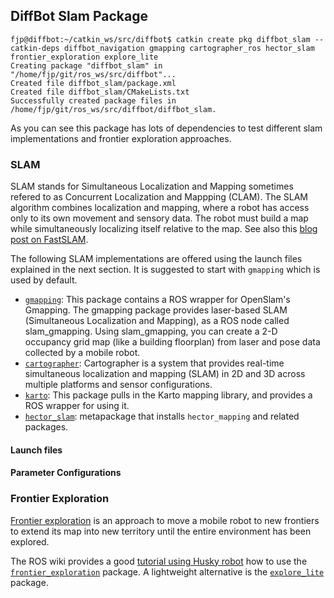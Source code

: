 ## DiffBot Slam Package

```console
fjp@diffbot:~/catkin_ws/src/diffbot$ catkin create pkg diffbot_slam --catkin-deps diffbot_navigation gmapping cartographer_ros hector_slam frontier_exploration explore_lite
Creating package "diffbot_slam" in "/home/fjp/git/ros_ws/src/diffbot"...
Created file diffbot_slam/package.xml
Created file diffbot_slam/CMakeLists.txt
Successfully created package files in /home/fjp/git/ros_ws/src/diffbot/diffbot_slam.
```

As you can see this package has lots of dependencies to test different slam implementations and frontier exploration approaches.

### SLAM

SLAM stands for Simultaneous Localization and Mapping sometimes refered to as Concurrent Localization and Mappping (CLAM). The SLAM algorithm combines localization and mapping, where a robot has access only to its own movement and sensory data. The robot must build a map while simultaneously localizing itself relative to the map. See also this [blog post on FastSLAM](https://fjp.at/posts/slam/fastslam/).

The following SLAM implementations are offered using the launch files explained in the next section. It is suggested to start with `gmapping` which is used by default.

- [`gmapping`](http://wiki.ros.org/gmapping): This package contains a ROS wrapper for OpenSlam's Gmapping. The gmapping package provides laser-based SLAM (Simultaneous Localization and Mapping), as a ROS node called slam_gmapping. Using slam_gmapping, you can create a 2-D occupancy grid map (like a building floorplan) from laser and pose data collected by a mobile robot.
- [`cartographer`](http://wiki.ros.org/cartographer): Cartographer is a system that provides real-time simultaneous localization and mapping (SLAM) in 2D and 3D across multiple platforms and sensor configurations.
- [`karto`](http://wiki.ros.org/karto): This package pulls in the Karto mapping library, and provides a ROS wrapper for using it.
- [`hector_slam`](http://wiki.ros.org/hector_slam): metapackage that installs `hector_mapping` and related packages.

#### Launch files


#### Parameter Configurations


### Frontier Exploration

[Frontier exploration](http://www.robotfrontier.com/papers/cira97.pdf) is an approach to move a mobile robot to new frontiers to extend its 
map into new territory until the entire environment has been explored. 

The ROS wiki provides a good [tutorial using Husky robot](http://wiki.ros.org/husky_navigation/Tutorials/Husky%20Frontier%20Exploration%20Demo) how to use the [`frontier_exploration`](http://wiki.ros.org/frontier_exploration) package. A lightweight alternative is the [`explore_lite`](http://wiki.ros.org/explore_lite) package.
